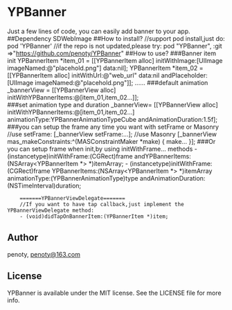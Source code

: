 # YPBanner
Just a few lines of code, you can easily add banner to your app. 
##Dependency
SDWebImage
##How to install?
        //support pod install,just do:
        pod 'YPBanner' 
        //if the repo is not updated,please try:
        pod "YPBanner", :git =>"https://github.com/penoty/YPBanner"
##How to use?
###Banner item init
        YPBannerItem *item_01 = [[YPBannerItem alloc] initWithImage:[UIImage imageNamed:@"placehold.png"] data:nil];
        YPBannerItem *item_02 = [[YPBannerItem alloc] initWithUrl:@"web_url" 
                                                             data:nil 
                                                   andPlaceholder:[UIImage imageNamed:@"placehold.png"]];
        ......
###default animation
        _bannerView = [[YPBannerView alloc] initWithYPBannerItems:@[item_01,item_02...]];     
###set animation type and duration
        _bannerView= [[YPBannerView alloc] initWithYPBannerItems:@[item_01,item_02...] 
                                                   animationType:YPBannerAnimationTypeCube 
                                            andAnimationDuration:1.5f];
###you can setup the frame any time you want with setFrame or Masonry
                //use setFrame:
                [_bannerView setFrame:...];
                //use Masonry
                [_bannerView mas_makeConstraints:^(MASConstraintMaker *make) {
                make...
                 }];
###Or you can setup frame when init,by using initWithFrame... methods
                - (instancetype)initWithFrame:(CGRect)frame
                             andYPBannerItems:(NSArray<YPBannerItem *> *)itemArray;
                - (instancetype)initWithFrame:(CGRect)frame
                                YPBannerItems:(NSArray<YPBannerItem *> *)itemArray
                                animationType:(YPBannerAnimationType)type
                         andAnimationDuration:(NSTimeInterval)duration;

        =======YPBannerViewDelegate=======
        //If you want to have tap callback,just implement the YPBannerViewDelegate method:
        - (void)didTapOnBannerItem:(YPBannerItem *)item;
## Author
penoty, penoty@163.com
## License
YPBanner is available under the MIT license. See the LICENSE file for more info.
